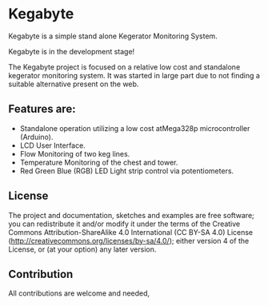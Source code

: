 Kegabyte
========

Kegabyte is a simple stand alone Kegerator Monitoring System.

Kegabyte is in the development stage!

The Kegabyte project is focused on a relative low cost and standalone 
kegerator monitoring system. It was started in large part due to not finding a 
suitable alternative present on the web.

## Features are:

- Standalone operation utilizing a low cost atMega328p microcontroller (Arduino).
- LCD User Interface.
- Flow Monitoring of two keg lines.
- Temperature Monitoring of the chest and tower.
- Red Green Blue (RGB) LED Light strip control via potentiometers.

## License

The project and documentation, sketches and examples are free software; you can redistribute it and/or modify it
under the terms of the Creative Commons Attribution-ShareAlike 4.0 International (CC BY-SA 4.0) License (http://creativecommons.org/licenses/by-sa/4.0/); either version 4 of the License, or (at your option) any later version.

## Contribution

All contributions are welcome and needed,
